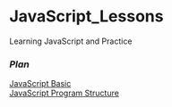 # JavaScript_Lessons
Learning JavaScript and Practice

### <i>Plan</i>
[JavaScript Basic](/Course_Overview/README.MD) <br> 
[JavaScript Program Structure](/Program_Structure/README.MD)